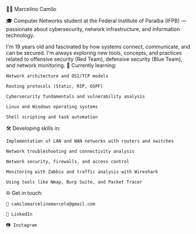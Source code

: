 👨‍💻 Marcelino Camilo

🎓 Computer Networks student at the Federal Institute of Paraíba (IFPB) — passionate about cybersecurity, network infrastructure, and information technology.

I'm 19 years old and fascinated by how systems connect, communicate, and can be secured. I'm always exploring new tools, concepts, and practices related to offensive security (Red Team), defensive security (Blue Team), and network monitoring.
🚀 Currently learning:

    Network architecture and OSI/TCP models

    Routing protocols (Static, RIP, OSPF)

    Cybersecurity fundamentals and vulnerability analysis

    Linux and Windows operating systems

    Shell scripting and task automation

🛠️ Developing skills in:

    Implementation of LAN and WAN networks with routers and switches

    Network troubleshooting and connectivity analysis

    Network security, firewalls, and access control

    Monitoring with Zabbix and traffic analysis with Wireshark

    Using tools like Nmap, Burp Suite, and Packet Tracer

🌐 Get in touch:

    📧 camilomarcelinomarcelo@gmail.com

    💼 LinkedIn

    📷 Instagram


